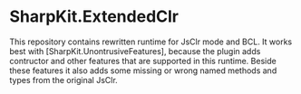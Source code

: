 # SharpKit.ExtendedClr
This repository contains rewritten runtime for JsClr mode and BCL. It works best with [SharpKit.UnontrusiveFeatures], because the plugin adds contructor and other features that are supported in this runtime. Beside these features it also adds some missing or wrong named methods and types from the original JsClr.

